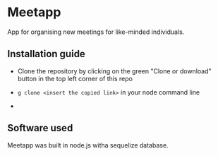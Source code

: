 # Meetapp

App for organising new meetings for like-minded individuals. 

## Installation guide

* Clone the repository by clicking on the green "Clone or download" button in the top left corner of this repo

* ```g clone <insert the copied link>``` in your node command line

*


## Software used

Meetapp was built in node.js witha sequelize database.

##
